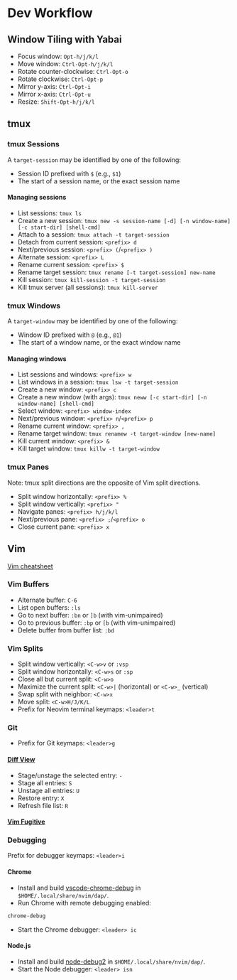 # Dev Workflow

## Window Tiling with Yabai

-   Focus window: `Opt-h/j/k/l`
-   Move window: `Ctrl-Opt-h/j/k/l`
-   Rotate counter-clockwise: `Ctrl-Opt-o`
-   Rotate clockwise: `Ctrl-Opt-p`
-   Mirror y-axis: `Ctrl-Opt-i`
-   Mirror x-axis: `Ctrl-Opt-u`
-   Resize: `Shift-Opt-h/j/k/l`

## tmux

### tmux Sessions

A `target-session` may be identified by one of the following:

-   Session ID prefixed with `$` (e.g., `$1`)
-   The start of a session name, or the exact session name

#### Managing sessions

-   List sessions: `tmux ls`
-   Create a new session: `tmux new -s session-name [-d] [-n window-name] [-c start-dir] [shell-cmd]`
-   Attach to a session: `tmux attach -t target-session`
-   Detach from current session: `<prefix> d`
-   Next/previous session: `<prefix> (`/`<prefix> )`
-   Alternate session: `<prefix> L`
-   Rename current session: `<prefix> $`
-   Rename target session: `tmux rename [-t target-session] new-name`
-   Kill session: `tmux kill-session -t target-session`
-   Kill tmux server (all sessions): `tmux kill-server`

### tmux Windows

A `target-window` may be identified by one of the following:

-   Window ID prefixed with `@` (e.g., `@1`)
-   The start of a window name, or the exact window name

#### Managing windows

-   List sessions and windows: `<prefix> w`
-   List windows in a session: `tmux lsw -t target-session`
-   Create a new window: `<prefix> c`
-   Create a new window (with args): `tmux neww [-c start-dir] [-n window-name] [shell-cmd]`
-   Select window: `<prefix> window-index`
-   Next/previous window: `<prefix> n`/`<prefix> p`
-   Rename current window: `<prefix> ,`
-   Rename target window: `tmux renamew -t target-window [new-name]`
-   Kill current window: `<prefix> &`
-   Kill target window: `tmux killw -t target-window`

### tmux Panes

Note: tmux split directions are the opposite of Vim split directions.

-   Split window horizontally: `<prefix> %`
-   Split window vertically: `<prefix> "`
-   Navigate panes: `<prefix> h/j/k/l`
-   Next/previous pane: `<prefix> ;`/`<prefix> o`
-   Close current pane: `<prefix> x`

## Vim

[Vim cheatsheet](https://quickref.me/vim)

### Vim Buffers

-   Alternate buffer: `C-6`
-   List open buffers: `:ls`
-   Go to next buffer: `:bn` or `]b` (with vim-unimpaired)
-   Go to previous buffer: `:bp` or `[b` (with vim-unimpaired)
-   Delete buffer from buffer list: `:bd`

### Vim Splits

-   Split window vertically: `<C-w>v` or `:vsp`
-   Split window horizontally: `<C-w>s` or `:sp`
-   Close all but current split: `<C-w>o`
-   Maximize the current split: `<C-w>|` (horizontal) or `<C-w>_` (vertical)
-   Swap split with neighbor: `<C-w>x`
-   Move split: `<C-w>H/J/K/L`
-   Prefix for Neovim terminal keymaps: `<leader>t`

### Git

-   Prefix for Git keymaps: `<leader>g`

#### [Diff View](https://github.com/sindrets/diffview.nvim)

-   Stage/unstage the selected entry: `-`
-   Stage all entries: `S`
-   Unstage all entries: `U`
-   Restore entry: `X`
-   Refresh file list: `R`

#### [Vim Fugitive](https://github.com/tpope/vim-fugitive)

### Debugging

Prefix for debugger keymaps: `<leader>i`

#### Chrome

-   Install and build [vscode-chrome-debug](https://github.com/mfussenegger/nvim-dap/wiki/Debug-Adapter-installation#javascript-chrome) in `$HOME/.local/share/nvim/dap/`.
-   Run Chrome with remote debugging enabled:

```sh
chrome-debug
```

-   Start the Chrome debugger: `<leader> ic`

#### Node.js

-   Install and build [node-debug2](https://github.com/mfussenegger/nvim-dap/wiki/Debug-Adapter-installation#javascript) in `$HOME/.local/share/nvim/dap/`.
-   Start the Node debugger: `<leader> isn`
